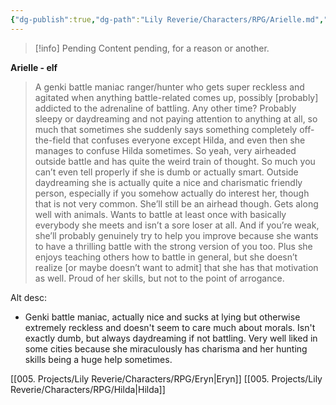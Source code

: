 ```yaml
---
{"dg-publish":true,"dg-path":"Lily Reverie/Characters/RPG/Arielle.md","permalink":"/lily-reverie/characters/rpg/arielle/","created":"2024-01-21T01:41:25.499-03:00","updated":"2024-01-22T18:00:53.286-03:00"}
---
```



>[!info] Pending
>Content pending, for a reason or another.

**Arielle - elf**

> A genki battle maniac ranger/hunter who gets super reckless and agitated when anything battle-related comes up, possibly [probably] addicted to the adrenaline of battling. Any other time? Probably sleepy or daydreaming and not paying attention to anything at all, so much that sometimes she suddenly says something completely off-the-field that confuses everyone except Hilda, and even then she manages to confuse Hilda sometimes. So yeah, very airheaded outside battle and has quite the weird train of thought. So much you can’t even tell properly if she is dumb or actually smart.
> Outside daydreaming she is actually quite a nice and charismatic friendly person, especially if you somehow actually do interest her, though that is not very common. She’ll still be an airhead though. Gets along well with animals.
> Wants to battle at least once with basically everybody she meets and isn’t a sore loser at all. And if you’re weak, she’ll probably genuinely try to help you improve because she wants to have a thrilling battle with the strong version of you too. Plus she enjoys teaching others how to battle in general, but she doesn’t realize [or maybe doesn’t want to admit] that she has that motivation as well.
> Proud of her skills, but not to the point of arrogance.

Alt desc:
* Genki battle maniac, actually nice and sucks at lying but otherwise extremely reckless and doesn't seem to care much about morals. Isn't exactly dumb, but always daydreaming if not battling. Very well liked in some cities because she miraculously has charisma and her hunting skills being a huge help sometimes.

[[005. Projects/Lily Reverie/Characters/RPG/Eryn\|Eryn]]
[[005. Projects/Lily Reverie/Characters/RPG/Hilda\|Hilda]]
